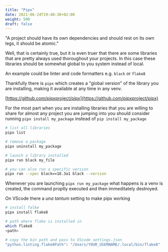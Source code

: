 ```yaml
---
title: "Pipx"
date: 2021-06-24T19:48:38+02:00
weight: 500
draft: false
---
```

"A project should have its own dependencies and should rest on its own legs, it should be atomic."

Well, that is certainly true, but it is even truer that there are some libraries that are pretty always used thoroughout your projects. In this case these libraries should be somewhat global to you system instead of local. 

An example could be linter and code formatters e.g. `black` or `flake8`

Thankfully there is `pipx` which creates a "global version" of the library you are installing, making it available at any time in any venv.

[https://github.com/pipxproject/pipx](https://github.com/pipxproject/pipx)

For the most part when you are installing libraries that you are willing to share for almost any project you are jumping into you should consider running `pipx install my_package`  instead of  `pip install my_package`


```bash
# list all libraries
pipx list

# remove a package
pipx uninstall my_package

# launch a library installed
pipx run black my_file

# you can also run a specific version
pipx run --spec black==18.3a1 black --version
```

Whenever you are launching `pipx run my_package` what happens is a venv is created, the command proptly executed and then immeditately destroyed.

On VScode there a _una tantum_ setting to make pipx working

```bash
# install falke
pipx install flake8

# path where flake is installed in
which flake8
<path>

# copy the bin path and pass to VScode settings.json
"python.linting.flake8Path": "/Users/YOUR_USERNAME/.local/bin/flake8"
```